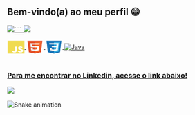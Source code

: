 ## Bem-vindo(a) ao meu perfil 😁

 <div>
   <a href="https://github.com/hennanfalcao">
   <img height="180em" src="https://github-readme-stats.vercel.app/api?username=hennanfalcao&show_icons=true&theme=tokyonight&include_all_commits=true&count_private=true"/>````
   <img height="180em" src="https://github-readme-stats.vercel.app/api/top-langs/?username=hennanfalcao&layout=compact&langs_count=6&theme=tokyonight"/>

</div>
<div style="display: inline_block"><br>
  <img align="center" alt="JavaScript" height="30" width="40" src="https://raw.githubusercontent.com/devicons/devicon/master/icons/javascript/javascript-plain.svg">
  <img align="center" alt="HTML" height="30" width="40" src="https://raw.githubusercontent.com/devicons/devicon/master/icons/html5/html5-original.svg">
  <img align="center" alt="CSS" height="30" width="40" src="https://raw.githubusercontent.com/devicons/devicon/master/icons/css3/css3-original.svg">
  <img align="center" alt="Java" height="30" width="40" src="https://cdn.jsdelivr.net/gh/devicons/devicon/icons/java/java-original.svg">
</div>
 
 <br>
 
 ### Para me encontrar no Linkedin, acesse o link abaixo!
 
<div>  
  <a href="https://www.linkedin.com/in/hennan-heim-79a89894/" target="_blank"><img src="https://img.shields.io/badge/-LinkedIn-%230077B5?style=for-the-badge&logo=linkedin&logoColor=white" target="_blank"></a> 

![Snake animation](https://github.com/devemdobro/devemdobro/blob/output/github-contribution-grid-snake.svg)
</div>
